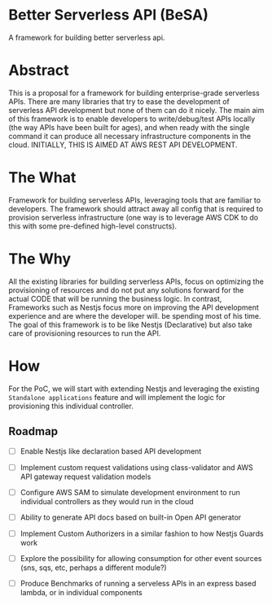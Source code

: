 # Better Serverless API (BeSA)
A framework for building better serverless api.

# Abstract

This is a proposal for a framework for building enterprise-grade serverless APIs. There are many libraries that try to ease the development of serverless API development but none of them can do it nicely. The main aim of this framework is to enable developers to write/debug/test APIs locally (the way APIs have been built for ages), and when ready with the single command it can produce all necessary infrastructure components in the cloud. INITIALLY, THIS IS AIMED AT AWS REST API DEVELOPMENT.

# The What
Framework for building serverless APIs, leveraging tools that are familiar to developers. The framework should attract away all config that is required to provision serverless infrastructure (one way is to leverage AWS CDK to do this with some pre-defined high-level constructs). 

# The Why
All the existing libraries for building serverless APIs, focus on optimizing the provisioning of resources and do not put any solutions forward for the actual CODE that will be running the business logic. In contrast, Frameworks such as Nestjs focus more on improving the API development experience and are where the developer will. be spending most of his time. The goal of this framework is to be like Nestjs (Declarative) but also take care of provisioning resources to run the API.

# How
For the PoC, we will start with extending Nestjs and leveraging the existing `Standalone applications` feature and will implement the logic for provisioning this individual controller. 

## Roadmap
- [ ]  Enable Nestjs like declaration based API development
- [ ]  Implement custom request validations using class-validator and AWS API gateway request validation models
- [ ] Configure AWS SAM to simulate development environment to run individual controllers as they would run in the cloud
- [ ] Ability to generate API docs based on built-in Open API generator
- [ ] Implement Custom Authorizers in a similar fashion to how Nestjs Guards work
- [ ] Explore the possibility for allowing consumption for other event sources (sns, sqs, etc, perhaps a different module?)
- [ ] Produce Benchmarks of running a serveless APIs in an express based lambda, or in individual components

